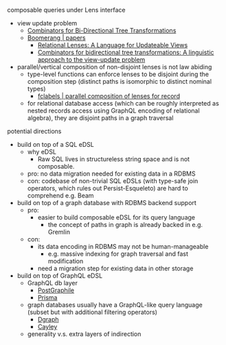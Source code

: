 composable queries under Lens interface
- view update problem
  - [Combinators for Bi-Directional Tree Transformations](http://www.cis.upenn.edu/~bcpierce/papers/lenses-toplas-final.pdf)
  - [Boomerang | papers](https://www.seas.upenn.edu/~harmony/)
    - [Relational Lenses: A Language for Updateable Views](http://www.cis.upenn.edu/~bcpierce/papers/dblenses-tr.pdf)
    - [Combinators for bidirectional tree transformations: A linguistic approach to the view-update problem](http://www.cis.upenn.edu/~bcpierce/papers/lenses-toplas-final.pdf)
- parallel/vertical composition of non-disjoint lenses is not law abiding
  - type-level functions can enforce lenses to be disjoint during the composition step (distinct paths is isomorphic to distinct nominal types)
    - [fclabels | parallel composition of lenses for record](http://fvisser.nl/post/2013/okt/1/fclabels-2.0.html)
  - for relational database access (which can be roughly interpreted as nested records access using GraphQL encoding of relational algebra), they are disjoint paths in a graph traversal

potential directions
- build on top of a SQL eDSL
  - why eDSL
    - Raw SQL lives in structureless string space and is not composable.
  - pro: no data migration needed for existing data in a RDBMS
  - con: codebase of non-trivial SQL eDSLs (with type-safe join operators, which rules out Persist-Esqueleto) are hard to comprehend e.g. Beam
- build on top of a graph database with RDBMS backend support
  - pro: 
    - easier to build composable eDSL for its query language
      - the concept of paths in graph is already backed in e.g. Gremlin
  - con: 
    - its data encoding in RDBMS may not be human-manageable 
      - e.g. massive indexing for graph traversal and fast modification
    - need a migration step for existing data in other storage
- build on top of GraphQL eDSL
  - GraphQL db layer
    - [PostGraphile](https://www.graphile.org/postgraphile/)
    - [Prisma](https://www.prisma.io/)
  - graph databases usually have a GraphQL-like query language (subset but with additional filtering operators)
    - [Dgraph](https://dgraph.io/)
    - [Cayley](https://github.com/cayleygraph/cayley)
  - generality v.s. extra layers of indirection
